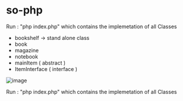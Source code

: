 # so-php

Run : "php index.php" which contains the implemetation of all Classes

- bookshelf -> stand alone class 
- book
- magazine
- notebook
- mainItem ( abstract ) 
- ItemInterface ( interface ) 

![image](https://user-images.githubusercontent.com/11830470/127781191-7de6cf2b-bf5d-4ae7-b759-96c3fd94e874.png)


Run : "php index.php" which contains the implemetation of all Classes 

